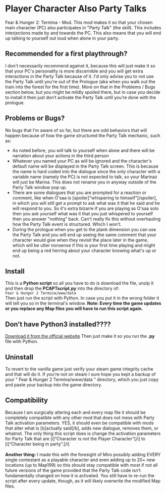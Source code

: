 # Player Character Also Party Talks
Fear &amp; Hunger 2: Termina - Mod. 
This mod makes it so that your chosen main character (PC) also participates in "Party Talk" (the skill). This includes interjections made by and towards the PC. This also means that you will end up talking to yourself out loud when alone in your party.

<h2>Recommended for a first playthrough?</h2>
I don't necessarily recommend against it, because this will just make it so that your PC's personality is more discernible and you will get extra interactions in the Party Talk because of it. I'd only advise you to not use the Party Talk until you're out of the Prologue (aka when you walk out the train into the forest for the first time). More on that in the Problems / Bugs section below, but you might be mildly spoiled there, but in case you decide to install it then just don’t activate the Party Talk until you’re done with the prologue.

<h2>Problems or Bugs?</h2>
No bugs that I'm aware of so far, but there are odd behaviors that will happen because of how the game structured the Party Talk mechanic, such as:
<ul>
<li>As noted before, you will talk to yourself when alone and there will be narration about your actions in the third person</li>
<li>Whatever you named your PC as will be ignored and the character's default name will be displayed in the Party Talk screen. This is because the name is hard coded into the dialogue since the only character with a variable name (namely the PC) is not expected to talk, so your Marinaz will just be Marina. This does not rename you in anyway outside of the Party Talk window pop up.</li>
<li>There are some dialogues that you are prompted for a reaction or comment, like when O'saa is [spoiler]"whispering to himself"[/spoiler], in which you will still get a prompt to ask what was it that he said and he will respond to you. So it's extra bizarre if you are playing as O'saa solo then you ask yourself what was it that you just whispered to yourself then you answer "nothing" back. Can't really fix this without overhauling how the Party Talk event is structured. Which I won't.</li>
<li>During the prologue when you get to the plank dimension you can use the Party Talk and you will end up seeing the same comment that your character would give when they revisit the place later in the game, which will be utter nonsense if this is your first time playing and might end up being a red herring about your character knowing what's up or not.</li>
</ul>

<h2>Install</h2>
This is a <b>Python script</b> so all you have to do is download the file, unzip it and then drop the <b>PCAPTscript.py</b> into the directory of: <br>
<code>Fear & Hunger 2 Termina/www/data</code>
<br>
Then just run the script with Python. In case you put it in the wrong folder it will tell you so in the terminal's window. 
<b>Note: Every time the game updates or you replace any Map files you will have to run this script again.</b>

<h2>Don’t have Python3 installed????</h2>
<a href="https://www.python.org/downloads/">Download it from the official website</a>
Then just make it so you run the <b>.py</b> file with Python.

<h2>Uninstall</h2>
To revert to the vanilla game just verify your steam game integrity cache and that will do it. If you're not on steam I sure hope you kept a backup of your " Fear & Hunger 2 Termina/www/data " directory, which you just copy and paste your backup into the game directory.

<h2>Compatibility</h2>
Because I am surgically altering each and every map file it should be completely compatible with any other mod that does not mess with Party Talk activation parameters. YES, it should even be compatible with mods that alter what is [b]actually said[/b], adds new dialogue, removes them, or whatnot. The only thing this script does is change the activation parameters for Party Talk that are [i]“Character is not the Player Character”[/i] to [i]“Character being in party”.[/i]
<br> <br>
<b>Another thing:</b> I made this with the foresight of Miro possibly adding EVERY single contestant as a playable character and even adding up to 20+ new locations (up to Map199) so this should stay compatible with most if not all future versions of the game provided that the Party Talk code isn’t fundamentally changed on how it is activated. You still have to re-run the script after every update, though, as it will likely overwrite the modified Map files.
